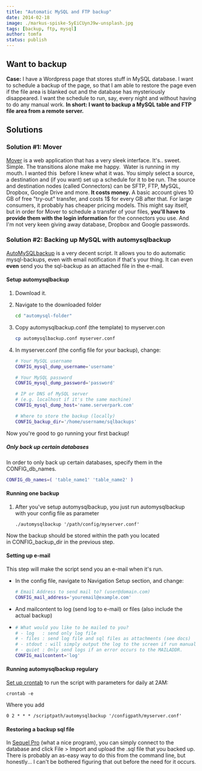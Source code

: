 ```yaml
---
title: "Automatic MySQL and FTP backup"
date: 2014-02-18
image: ./markus-spiske-5yEiCUynJ9w-unsplash.jpg
tags: [backup, ftp, mysql]
author: tomfa
status: publish
---
```


Want to backup
--------------

**Case:** I have a Wordpress page that stores stuff in MySQL database. I want to schedule a backup of the page, so that I am able to restore the page even if the file area is blanked out and the database has mysteriously disappeared. I want the schedule to run, say, every night and without having to do any manual work. **In short: I want to backup a MySQL table and FTP file area from a remote server.**

Solutions
---------

### Solution #1: Mover

[Mover](https://mover.io/ "Mover") is a web application that has a very sleek interface. It's.. sweet. Simple. The transitions alone make me happy.  Water is running in my mouth. I wanted this  before I knew what it was. You simply select a source, a destination and (if you want) set up a schedule for it to be run. The source and destination nodes (called Connectors) can be SFTP, FTP, MySQL, Dropbox, Google Drive and more. **It costs money.** A basic account gives 10 GB of free "try-out" transfer, and costs 1$ for every GB after that. For large consumers, it probably has cheaper pricing models. This might say itself, but in order for Mover to schedule a transfer of your files, **you'll have to provide them with the login information** for the connectors you use. And I'm not very keen giving away database, Dropbox and Google passwords.

### **Solution #2: Backing up MySQL with automysqlbackup**

[AutoMySQLbackup](http://sourceforge.net/projects/automysqlbackup/) is a very decent script. It allows you to do automatic mysql-backups, even with email notification if that's your thing. It can even **even** send you the sql-backup as an attached file in the e-mail.

#### Setup automysqlbackup

1.  Download it.
2.  Navigate to the downloaded folder
    
    ```bash
    cd "automysql-folder"
    ```
    
3.  Copy automysqlbackup.conf (the template) to myserver.con
    
    ```bash
    cp automysqlbackup.conf myserver.conf
    ```
    
4.  In myserver.conf (the config file for your backup), change:
    
    ```bash
    # Your MySQL username
    CONFIG_mysql_dump_username='username'
    
    # Your MySQL password
    CONFIG_mysql_dump_password='password'
    
    # IP or DNS of MySQL server 
    # (e.g. localhost if it's the same machine)
    CONFIG_mysql_dump_host='name.serverpark.com'
    
    # Where to store the backup (locally)
    CONFIG_backup_dir='/home/username/sqlbackups'
    ```
    

Now you're good to go running your first backup!

##### Only back up certain databases

In order to only back up certain databases, specify them in the CONFIG_db_names.

```bash
CONFIG_db_names=( 'table_name1' 'table_name2' )
```

#### Running one backup

1.  After you've setup automysqlbackup, you just run automysqlbackup with your config file as parameter
    
    ```
    ./automysqlbackup '/path/config/myserver.conf'
    ```
    

Now the backup should be stored within the path you located in CONFIG\_backup\_dir in the previous step.

#### Setting up e-mail

This step will make the script send you an e-mail when it's run.

*   In the config file, navigate to Navigation Setup section, and change:
    
    ```bash
    # Email Address to send mail to? (user@domain.com)
    CONFIG_mail_address='youremail@example.com'
    ```
    
*   And mailcontent to log (send log to e-mail) or files (also include the actual backup)
*   ```bash
    # What would you like to be mailed to you?
    # - log   : send only log file
    # - files : send log file and sql files as attachments (see docs)
    # - stdout : will simply output the log to the screen if run manually.
    # - quiet : Only send logs if an error occurs to the MAILADDR.
    CONFIG_mailcontent='log'
    ```
    

#### Running automysqlbackup regulary

[Set up crontab](http://notes.webutvikling.org/cron-tabs/ "Cron tabs: create and delete") to run the script with parameters for daily at 2AM:

```
crontab -e
```

Where you add

```
0 2 * * * /scriptpath/automysqlbackup '/configpath/myserver.conf'
```

#### Restoring a backup sql file

In [Sequel Pro](http://www.sequelpro.com/) (what a nice program), you can simply connect to the database and click File > Import and upload the .sql file that you backed up. There is probably an as-easy way to do this from the command line, but honestly... I can't be bothered figuring that out before the need for it occurs.

